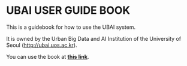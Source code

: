 # UBAI USER GUIDE BOOK

This is a guidebook for how to use the UBAI system.

It is owned by the Urban Big Data and AI Institution of the University of Seoul (http://ubai.uos.ac.kr).

You can use the book at **[this link](https://uos-ubai.github.io/user_guide/)**.

